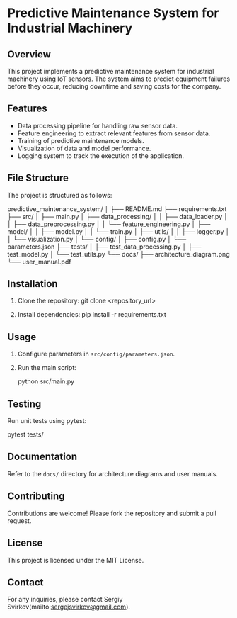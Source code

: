 # Predictive Maintenance System for Industrial Machinery

## Overview
This project implements a predictive maintenance system for industrial machinery using IoT sensors. The system aims to predict equipment failures before they occur, reducing downtime and saving costs for the company.

## Features
- Data processing pipeline for handling raw sensor data.
- Feature engineering to extract relevant features from sensor data.
- Training of predictive maintenance models.
- Visualization of data and model performance.
- Logging system to track the execution of the application.

## File Structure
The project is structured as follows:

predictive_maintenance_system/
│
├── README.md
├── requirements.txt
├── src/
│   ├── main.py
│   ├── data_processing/
│   │   ├── data_loader.py
│   │   ├── data_preprocessing.py
│   │   └── feature_engineering.py
│   ├── model/
│   │   ├── model.py
│   │   └── train.py
│   ├── utils/
│   │   ├── logger.py
│   │   └── visualization.py
│   └── config/
│       ├── config.py
│       └── parameters.json
├── tests/
│   ├── test_data_processing.py
│   ├── test_model.py
│   └── test_utils.py
└── docs/
    ├── architecture_diagram.png
    └── user_manual.pdf

## Installation
1. Clone the repository:
   git clone <repository_url>
   
2. Install dependencies:
   pip install -r requirements.txt

## Usage
1. Configure parameters in `src/config/parameters.json`.
2. Run the main script:
   
   python src/main.py
   
## Testing
Run unit tests using pytest:

pytest tests/

## Documentation
Refer to the `docs/` directory for architecture diagrams and user manuals.

## Contributing
Contributions are welcome! Please fork the repository and submit a pull request.

## License
This project is licensed under the MIT License.

## Contact
For any inquiries, please contact Sergiy Svirkov(mailto:sergejsvirkov@gmail.com).
